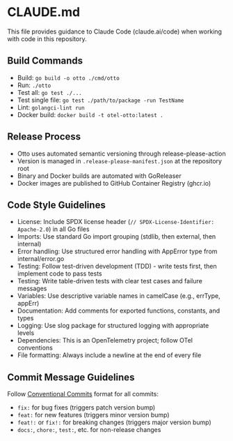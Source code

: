 # CLAUDE.md

This file provides guidance to Claude Code (claude.ai/code) when working with code in this repository.

## Build Commands
- Build: `go build -o otto ./cmd/otto`
- Run: `./otto`
- Test all: `go test ./...`
- Test single file: `go test ./path/to/package -run TestName`
- Lint: `golangci-lint run`
- Docker build: `docker build -t otel-otto:latest .`

## Release Process
- Otto uses automated semantic versioning through release-please-action
- Version is managed in `.release-please-manifest.json` at the repository root
- Binary and Docker builds are automated with GoReleaser
- Docker images are published to GitHub Container Registry (ghcr.io)

## Code Style Guidelines
- License: Include SPDX license header (`// SPDX-License-Identifier: Apache-2.0`) in all Go files
- Imports: Use standard Go import grouping (stdlib, then external, then internal)
- Error handling: Use structured error handling with AppError type from internal/error.go
- Testing: Follow test-driven development (TDD) - write tests first, then implement code to pass tests
- Testing: Write table-driven tests with clear test cases and failure messages
- Variables: Use descriptive variable names in camelCase (e.g., errType, appErr)
- Documentation: Add comments for exported functions, constants, and types
- Logging: Use slog package for structured logging with appropriate levels
- Dependencies: This is an OpenTelemetry project; follow OTel conventions
- File formatting: Always include a newline at the end of every file

## Commit Message Guidelines
Follow [Conventional Commits](https://www.conventionalcommits.org/) format for all commits:
- `fix:` for bug fixes (triggers patch version bump)
- `feat:` for new features (triggers minor version bump)
- `feat!:` or `fix!:` for breaking changes (triggers major version bump)
- `docs:`, `chore:`, `test:`, etc. for non-release changes
